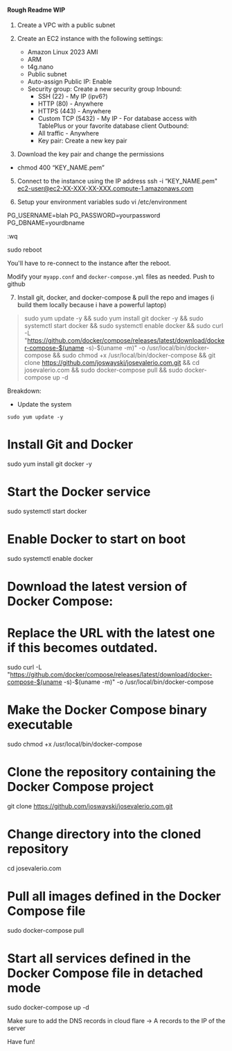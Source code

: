 #### Rough Readme WIP

1. Create a VPC with a public subnet

2. Create an EC2 instance with the following settings:

   - Amazon Linux 2023 AMI
   - ARM
   - t4g.nano
   - Public subnet
   - Auto-assign Public IP: Enable
   - Security group: Create a new security group
     Inbound:
     - SSH (22) - My IP (ipv6?)
     - HTTP (80) - Anywhere
     - HTTPS (443) - Anywhere
     - Custom TCP (5432) - My IP - For database access with TablePlus or your favorite database client
       Outbound:
     - All traffic - Anywhere
     - Key pair: Create a new key pair

3. Download the key pair and change the permissions

- chmod 400 “KEY_NAME.pem”

5. Connect to the instance using the IP address
   ssh -i “KEY_NAME.pem" ec2-user@ec2-XX-XXX-XX-XXX.compute-1.amazonaws.com

6. Setup your environment variables
   sudo vi /etc/environment

PG_USERNAME=blah
PG_PASSWORD=yourpassword
PG_DBNAME=yourdbname

:wq

sudo reboot

You'll have to re-connect to the instance after the reboot.

Modify your `myapp.conf` and `docker-compose.yml` files as needed. Push to github

7. Install git, docker, and docker-compose & pull the repo and images
   (i build them locally because i have a powerful laptop)

> sudo yum update -y && sudo yum install git docker -y && sudo systemctl start docker && sudo systemctl enable docker && sudo curl -L "https://github.com/docker/compose/releases/latest/download/docker-compose-$(uname -s)-$(uname -m)" -o /usr/local/bin/docker-compose && sudo chmod +x /usr/local/bin/docker-compose && git clone https://github.com/joswayski/josevalerio.com.git && cd josevalerio.com && sudo docker-compose pull && sudo docker-compose up -d

Breakdown:

- Update the system

```console
sudo yum update -y
```

# Install Git and Docker

sudo yum install git docker -y

# Start the Docker service

sudo systemctl start docker

# Enable Docker to start on boot

sudo systemctl enable docker

# Download the latest version of Docker Compose:

# Replace the URL with the latest one if this becomes outdated.

sudo curl -L "https://github.com/docker/compose/releases/latest/download/docker-compose-$(uname -s)-$(uname -m)" -o /usr/local/bin/docker-compose

# Make the Docker Compose binary executable

sudo chmod +x /usr/local/bin/docker-compose

# Clone the repository containing the Docker Compose project

git clone https://github.com/joswayski/josevalerio.com.git

# Change directory into the cloned repository

cd josevalerio.com

# Pull all images defined in the Docker Compose file

sudo docker-compose pull

# Start all services defined in the Docker Compose file in detached mode

sudo docker-compose up -d

Make sure to add the DNS records in cloud flare -> A records to the IP of the server

Have fun!

```

```
